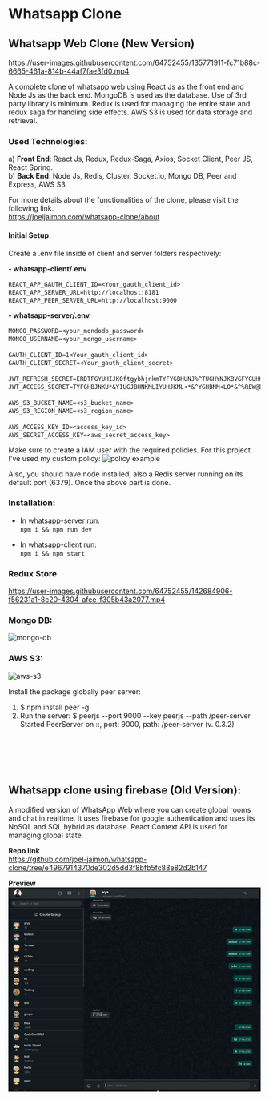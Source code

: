 # Whatsapp Clone

## Whatsapp Web Clone (New Version)


https://user-images.githubusercontent.com/64752455/135771911-fc71b88c-6665-461a-814b-44af7fae3fd0.mp4

A complete clone of whatsapp web using React Js as the front end and Node Js as the back end. MongoDB is used as the database. Use of 3rd party library is minimum. Redux is used for managing the entire state and redux saga for handling side effects. AWS S3 is used for data storage and retrieval.

### **Used Technologies:**<br/>
a) **Front End**: React Js, Redux, Redux-Saga, Axios, Socket Client, Peer JS, React Spring.<br/>
b) **Back End**: Node Js, Redis, Cluster, Socket.io, Mongo DB, Peer and Express, AWS S3.

For more details about the functionalities of the clone, please visit the following link.<br />
https://joeljaimon.com/whatsapp-clone/about


#### Initial Setup:

Create a .env file inside of client and server folders respectively:

**- whatsapp-client/.env**
```
REACT_APP_GAUTH_CLIENT_ID=<Your_gauth_client_id>
REACT_APP_SERVER_URL=http://localhost:8181
REACT_APP_PEER_SERVER_URL=http://localhost:9000
```

**- whatsapp-server/.env**
```
MONGO_PASSWORD=<your_mondodb_password>
MONGO_USERNAME=<your_mongo_username>

GAUTH_CLIENT_ID=1<Your_gauth_client_id>
GAUTH_CLIENT_SECRET=<Your_gauth_client_secret>

JWT_REFRESH_SECRET=ERDTFGYUHIJKOftgybhjnkmTYFYGBHUNJ%^TUGHYNJKBVGFYGUHKJHVHFCV~BJHk
JWT_ACCESS_SECRET=TYFGHBJNKU*&YIUGJBHNKMLIYUHJKML<*&^YGHBNM<LO*&^%REW@ERFVBHJUYGVBN

AWS_S3_BUCKET_NAME=<s3_bucket_name>
AWS_S3_REGION_NAME=<s3_region_name>

AWS_ACCESS_KEY_ID=<access_key_id>
AWS_SECRET_ACCESS_KEY=<aws_secret_access_key>

```

Make sure to create a IAM user with the required policies. For this project I've used my custom policy:
![policy example](https://user-images.githubusercontent.com/64752455/142682383-2371f184-0679-4574-9dce-89907541e37f.PNG)

Also, you should have node installed, also a Redis server running on its default port (6379).
Once the above part is done.

### Installation:

- In whatsapp-server run:<br>
`npm i && npm run dev`

- In whatsapp-client run:<br>
`npm i && npm start`

### Redux Store
https://user-images.githubusercontent.com/64752455/142684906-f56231a1-8c20-4304-afee-f305b43a2077.mp4

### Mongo DB:
![mongo-db](https://user-images.githubusercontent.com/64752455/142684716-194b2ba5-1a3f-4ee7-a987-f594e00b2ea1.PNG)

### AWS S3:
![aws-s3](https://user-images.githubusercontent.com/64752455/142684407-1d79162e-b73b-41ab-a36d-ac408200f712.PNG)


Install the package globally peer server:
1. $ npm install peer -g
2. Run the server:
$ peerjs --port 9000 --key peerjs --path /peer-server
Started PeerServer on ::, port: 9000, path: /peer-server (v. 0.3.2)

<br>
<br>
<br>
<br>




## Whatsapp clone using firebase (Old Version):

A modified version of WhatsApp Web where you can create global rooms and chat in realtime. It uses firebase for google authentication and uses its NoSQL and SQL hybrid as database. React Context API is used for managing global state.

**Repo link**<br />
https://github.com/joel-jaimon/whatsapp-clone/tree/e4967914370de302d5dd3f8bfb5fc88e82d2b147

**Preview**<br />
![enter image description here](https://raw.githubusercontent.com/joel-jaimon/whatsapp-clone/e4967914370de302d5dd3f8bfb5fc88e82d2b147/Demo.gif)
